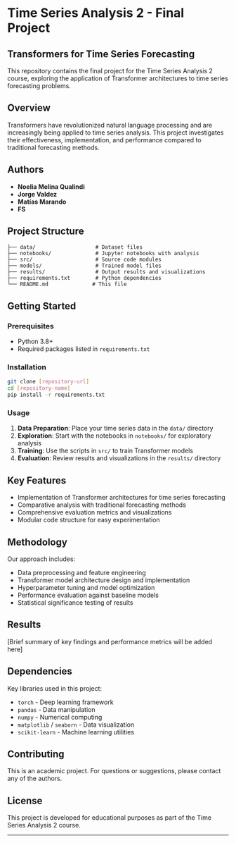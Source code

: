 # Time Series Analysis 2 - Final Project

## Transformers for Time Series Forecasting

This repository contains the final project for the Time Series Analysis 2 course, exploring the application of Transformer architectures to time series forecasting problems.

## Overview

Transformers have revolutionized natural language processing and are increasingly being applied to time series analysis. This project investigates their effectiveness, implementation, and performance compared to traditional forecasting methods.

## Authors

- **Noelia Melina Qualindi**
- **Jorge Valdez**
- **Matías Marando**
- **FS**

## Project Structure

```
├── data/                   # Dataset files
├── notebooks/              # Jupyter notebooks with analysis
├── src/                    # Source code modules
├── models/                 # Trained model files
├── results/                # Output results and visualizations
├── requirements.txt        # Python dependencies
└── README.md              # This file
```

## Getting Started

### Prerequisites

- Python 3.8+
- Required packages listed in `requirements.txt`

### Installation

```bash
git clone [repository-url]
cd [repository-name]
pip install -r requirements.txt
```

### Usage

1. **Data Preparation**: Place your time series data in the `data/` directory
2. **Exploration**: Start with the notebooks in `notebooks/` for exploratory analysis
3. **Training**: Use the scripts in `src/` to train Transformer models
4. **Evaluation**: Review results and visualizations in the `results/` directory

## Key Features

- Implementation of Transformer architectures for time series forecasting
- Comparative analysis with traditional forecasting methods
- Comprehensive evaluation metrics and visualizations
- Modular code structure for easy experimentation

## Methodology

Our approach includes:

- Data preprocessing and feature engineering
- Transformer model architecture design and implementation
- Hyperparameter tuning and model optimization
- Performance evaluation against baseline models
- Statistical significance testing of results

## Results

[Brief summary of key findings and performance metrics will be added here]

## Dependencies

Key libraries used in this project:

- `torch`  - Deep learning framework
- `pandas` - Data manipulation
- `numpy` - Numerical computing
- `matplotlib` / `seaborn` - Data visualization
- `scikit-learn` - Machine learning utilities

## Contributing

This is an academic project. For questions or suggestions, please contact any of the authors.

## License

This project is developed for educational purposes as part of the Time Series Analysis 2 course.

---
